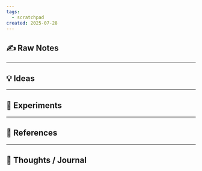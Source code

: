 ```yaml
---
tags:
  - scratchpad
created: 2025-07-28
---
```

## ✍️ Raw Notes  

---

## 💡 Ideas  


---
## 🔧 Experiments  



---

## 🔗 References  


---

## 🧠 Thoughts / Journal  



